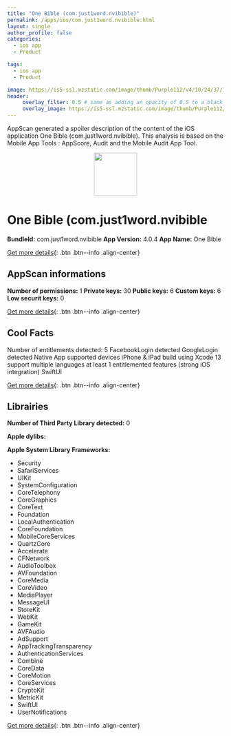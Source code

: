 ```yaml
---
title: "One Bible (com.just1word.nvibible)"
permalink: /apps/ios/com.just1word.nvibible.html
layout: single
author_profile: false
categories: 
  - ios app 
  - Product 

tags: 
  - ios app 
  - Product 

image: https://is5-ssl.mzstatic.com/image/thumb/Purple112/v4/10/24/37/10243769-3e9e-32b3-b366-5ce2fc2804db/AppIcon-0-1x_U007emarketing-0-7-0-85-220.png/512x512bb.jpg
header: 
     overlay_filter: 0.5 # same as adding an opacity of 0.5 to a black background
     overlay_image: https://is5-ssl.mzstatic.com/image/thumb/Purple112/v4/10/24/37/10243769-3e9e-32b3-b366-5ce2fc2804db/AppIcon-0-1x_U007emarketing-0-7-0-85-220.png/512x512bb.jpg
---
```

AppScan generated a spoiler description of the content of the iOS application One Bible (com.just1word.nvibible). This analysis is based on the Mobile App Tools : AppScore, Audit and the Mobile Audit App Tool.

  
  
<div style="text-align: center;"><img src="https://is5-ssl.mzstatic.com/image/thumb/Purple112/v4/10/24/37/10243769-3e9e-32b3-b366-5ce2fc2804db/AppIcon-0-1x_U007emarketing-0-7-0-85-220.png/512x512bb.jpg" width="100" height="100"></div>  
  
# One Bible (com.just1word.nvibible

**BundleId:** com.just1word.nvibible
**App Version:** 4.0.4
**App Name:** One Bible


[Get more details](/pricing.html){: .btn .btn--info .align-center}  
  
## AppScan informations 

**Number of permissions:** 1
**Private keys:** 30
**Public keys:** 6
**Custom keys:** 6
**Low securit keys:** 0
  
[Get more details](/pricing.html){: .btn .btn--info .align-center}

## Cool Facts

Number of entitlements detected: 5
FacebookLogin detected
GoogleLogin detected
Native App
supported devices iPhone & iPad
build using Xcode 13
support multiple languages
at least 1 entitlemented features (strong iOS integration)
SwiftUI
  
[Get more details](/pricing.html){: .btn .btn--info .align-center}

## Librairies 
**Number of Third Party Library detected:** 0

**Apple dylibs:**


**Apple System Library Frameworks:**
- Security
- SafariServices
- UIKit
- SystemConfiguration
- CoreTelephony
- CoreGraphics
- CoreText
- Foundation
- LocalAuthentication
- CoreFoundation
- MobileCoreServices
- QuartzCore
- Accelerate
- CFNetwork
- AudioToolbox
- AVFoundation
- CoreMedia
- CoreVideo
- MediaPlayer
- MessageUI
- StoreKit
- WebKit
- GameKit
- AVFAudio
- AdSupport
- AppTrackingTransparency
- AuthenticationServices
- Combine
- CoreData
- CoreMotion
- CoreServices
- CryptoKit
- MetricKit
- SwiftUI
- UserNotifications


  
[Get more details](/pricing.html){: .btn .btn--info .align-center}

